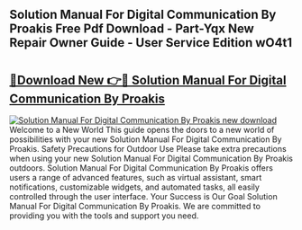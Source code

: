 ## Solution Manual For Digital Communication By Proakis Free Pdf Download - Part-Yqx New Repair Owner Guide - User Service Edition wO4t1

# <h2><a href="http://bc46810.oget.top/?id=Solution+Manual+For+Digital+Communication+By+Proakis">🔗Download New 👉🔴 Solution Manual For Digital Communication By Proakis</a></h2>

[![Solution Manual For Digital Communication By Proakis new download](https://i.imgur.com/5g1atiW.png)](http://bc46810.oget.top/?id=Solution+Manual+For+Digital+Communication+By+Proakis)
Welcome to a New World This guide opens the doors to a new world of possibilities with your new Solution Manual For Digital Communication By Proakis. Safety Precautions for Outdoor Use Please take extra precautions when using your new Solution Manual For Digital Communication By Proakis outdoors. Solution Manual For Digital Communication By Proakis offers users a range of advanced features, such as virtual assistant, smart notifications, customizable widgets, and automated tasks, all easily controlled through the user interface. Your Success is Our Goal Solution Manual For Digital Communication By Proakis. We are committed to providing you with the tools and support you need.
